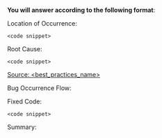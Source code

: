 **You will answer according to the following format**:

Location of Occurrence:

<description of where the error occurred>

```<language>
<code snippet>
```

Root Cause:

<explain why the error is thrown>

```<language>
<code snippet>
```

[Source: <best_practices_name>](source_link)

Bug Occurrence Flow:

<ASCII art shows the flow in which the bug occurred>

Fixed Code:

```<language>
<code snippet>
```

Summary:

<Summarize everything clearly in prose>
